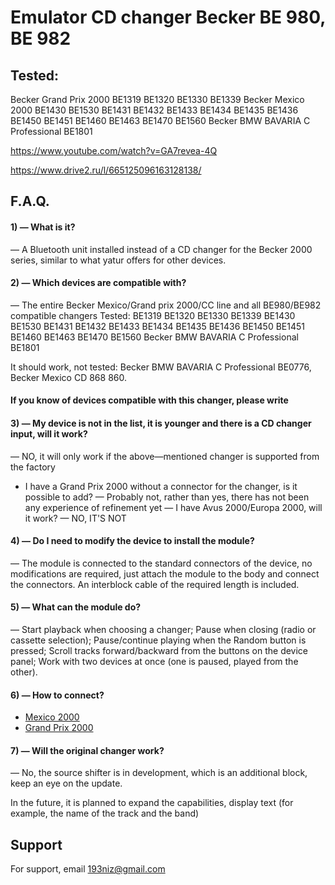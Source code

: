 
# Emulator CD changer Becker BE 980, BE 982
 
## Tested:

  Becker Grand Prix 2000 BE1319 BE1320 BE1330 BE1339 
  Becker Mexico 2000 BE1430 BE1530 BE1431 BE1432 BE1433 BE1434 BE1435 BE1436 BE1450 BE1451 BE1460 BE1463 BE1470 BE1560
  Becker BMW BAVARIA C Professional BE1801


  https://www.youtube.com/watch?v=GA7revea-4Q

  https://www.drive2.ru/l/665125096163128138/



## F.A.Q.


#### 1) — What is it?
— A Bluetooth unit installed instead of a CD changer for the Becker 2000 series, similar to what yatur offers for other devices.

#### 2) — Which devices are compatible with?
— The entire Becker Mexico/Grand prix 2000/CC line and all BE980/BE982 compatible changers
Tested: BE1319 BE1320 BE1330 BE1339 BE1430 BE1530 BE1431 BE1432 BE1433 BE1434 BE1435 BE1436 BE1450 BE1451 BE1460 BE1463 BE1470 BE1560
Becker BMW BAVARIA C Professional BE1801

It should work, not tested: Becker BMW BAVARIA C Professional BE0776, Becker Mexico CD 868 860.

#### If you know of devices compatible with this changer, please write

#### 3) — My device is not in the list, it is younger and there is a CD changer input, will it work?
— NO, it will only work if the above—mentioned changer is supported from the factory
- I have a Grand Prix 2000 without a connector for the changer, is it possible to add?
— Probably not, rather than yes, there has not been any experience of refinement yet
— I have Avus 2000/Europa 2000, will it work?
— NO, IT'S NOT

#### 4) — Do I need to modify the device to install the module?
— The module is connected to the standard connectors of the device, no modifications are required, just attach the module to the body and connect the connectors. An interblock cable of the required length is included.

#### 5) — What can the module do?
— Start playback when choosing a changer;
Pause when closing (radio or cassette selection);
Pause/continue playing when the Random button is pressed;
Scroll tracks forward/backward from the buttons on the device panel;
Work with two devices at once (one is paused, played from the other).

#### 6) — How to connect?
- [Mexico 2000](https://www.drive2.ru/l/675409103295616189/)
- [Grand Prix 2000](https://www.drive2.ru/l/675406354516567265/)

#### 7) — Will the original changer work?
— No, the source shifter is in development, which is an additional block, keep an eye on the update.

In the future, it is planned to expand the capabilities, display text (for example, the name of the track and the band)



## Support

For support, email 193niz@gmail.com